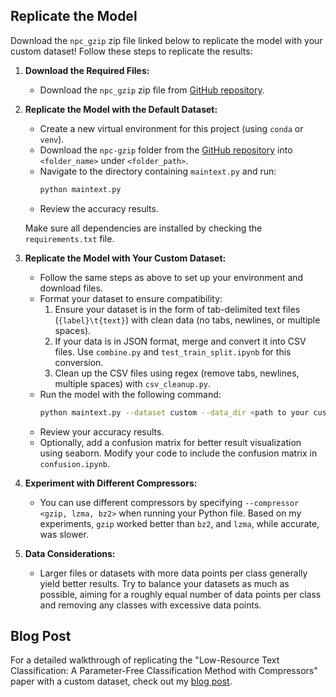 ## Replicate the Model

Download the `npc_gzip` zip file linked below to replicate the model with your custom dataset! Follow these steps to replicate the results:

1. **Download the Required Files:**
   - Download the `npc_gzip` zip file from [GitHub repository](https://github.com/bazingagin/npc_gzip/tree/main).

2. **Replicate the Model with the Default Dataset:**
   - Create a new virtual environment for this project (using `conda` or `venv`).
   - Download the `npc-gzip` folder from the [GitHub repository](https://github.com/bazingagin/npc_gzip/tree/main) into `<folder_name>` under `<folder_path>`.
   - Navigate to the directory containing `maintext.py` and run:
     ```bash
     python maintext.py
     ```
   - Review the accuracy results.

   Make sure all dependencies are installed by checking the `requirements.txt` file.

3. **Replicate the Model with Your Custom Dataset:**
   - Follow the same steps as above to set up your environment and download files.
   - Format your dataset to ensure compatibility:
     1. Ensure your dataset is in the form of tab-delimited text files (`{label}\t{text}`) with clean data (no tabs, newlines, or multiple spaces).
     2. If your data is in JSON format, merge and convert it into CSV files. Use `combine.py` and `test_train_split.ipynb` for this conversion.
     3. Clean up the CSV files using regex (remove tabs, newlines, multiple spaces) with `csv_cleanup.py`.
   - Run the model with the following command:
     ```bash
     python maintext.py --dataset custom --data_dir <path to your custom dataset, with train and test tab-delimited text files> --class_num <number of classes>
     ```
   - Review your accuracy results.
   - Optionally, add a confusion matrix for better result visualization using seaborn. Modify your code to include the confusion matrix in `confusion.ipynb`.

4. **Experiment with Different Compressors:**
   - You can use different compressors by specifying `--compressor <gzip, lzma, bz2>` when running your Python file. Based on my experiments, `gzip` worked better than `bz2`, and `lzma`, while accurate, was slower.

5. **Data Considerations:**
   - Larger files or datasets with more data points per class generally yield better results. Try to balance your datasets as much as possible, aiming for a roughly equal number of data points per class and removing any classes with excessive data points.

## Blog Post

For a detailed walkthrough of replicating the "Low-Resource Text Classification: A Parameter-Free Classification Method with Compressors" paper with a custom dataset, check out my [blog post](https://github.com/rachelb24/rachel-gzip-paper-rep/blob/main/_posts/2023-09-20-gzip-paper-rep.md).




